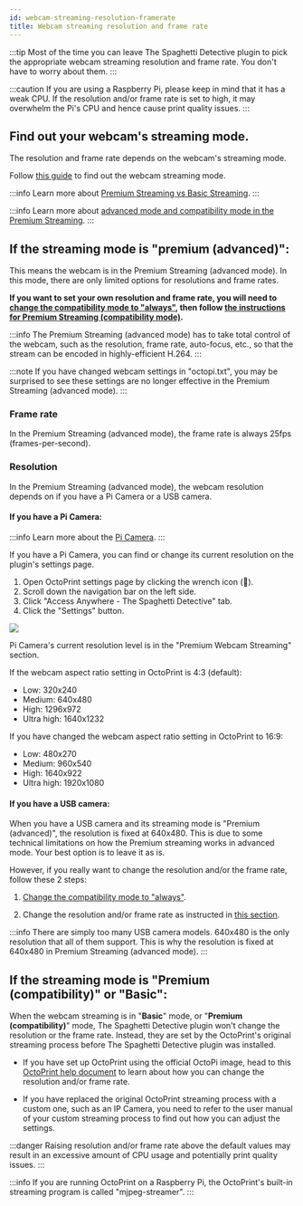 ```yaml
---
id: webcam-streaming-resolution-framerate
title: Webcam streaming resolution and frame rate
---
```


:::tip
Most of the time you can leave The Spaghetti Detective plugin to pick the appropriate webcam streaming resolution and frame rate. You don't have to worry about them.
:::

:::caution
If you are using a Raspberry Pi, please keep in mind that it has a weak CPU. If the resolution and/or frame rate is set to high, it may overwhelm the Pi's CPU and hence cause print quality issues.
:::

## Find out your webcam's streaming mode.

The resolution and frame rate depends on the webcam's streaming mode.

Follow [this guide](/docs/check-webcam-streaming-mode) to find out the webcam streaming mode.

:::info
Learn more about [Premium Streaming vs Basic Streaming](/docs/webcam-streaming-for-human-eyes).
:::

:::info
Learn more about [advanced mode and compatibility mode in the Premium Streaming](/docs/streaming-compatibility-mode).
:::

## If the streaming mode is "**premium (advanced)**":

This means the webcam is in the Premium Streaming (advanced mode). In this mode, there are only limited options for resolutions and frame rates.

**If you want to set your own resolution and frame rate, you will need to [change the compatibility mode to "always"](/docs/streaming-compatibility-mode#when-should-i-always-stream-in-compatibility-mode), then follow [the instructions for Premium Streaming (compatibility mode)](#if-the-streaming-mode-is-premium-compatibility-or-basic).**

:::info
The Premium Streaming (advanced mode) has to take total control of the webcam, such as the resolution, frame rate, auto-focus, etc., so that the stream can be encoded in highly-efficient H.264.
:::

:::note
If you have changed webcam settings in "octopi.txt", you may be surprised to see these settings are no longer effective in the Premium Streaming (advanced mode).
:::

### Frame rate

In the Premium Streaming (advanced mode), the frame rate is always 25fps (frames-per-second).

### Resolution

In the Premium Streaming (advanced mode), the webcam resolution depends on if you have a Pi Camera or a USB camera.

#### If you have a Pi Camera:

:::info
Learn more about the [Pi Camera](https://projects.raspberrypi.org/en/projects/getting-started-with-picamera).
:::

If you have a Pi Camera, you can find or change its current resolution on the plugin's settings page.

1. Open OctoPrint settings page by clicking the wrench icon (**🔧**).
2. Scroll down the navigation bar on the left side.
3. Click "Access Anywhere - The Spaghetti Detective" tab.
4. Click the "Settings" button.

![](/img/user_guides/helpdocs/tsd-plugin-open-settings-page.gif)
 
Pi Camera's current resolution level is in the "Premium Webcam Streaming" section.

If the webcam aspect ratio setting in OctoPrint is 4:3 (default):

* Low: 320x240
* Medium: 640x480
* High: 1296x972
* Ultra high: 1640x1232

If you have changed the webcam aspect ratio setting in OctoPrint to 16:9:

* Low: 480x270
* Medium: 960x540
* High: 1640x922
* Ultra high: 1920x1080

#### If you have a USB camera:

When you have a USB camera and its streaming mode is "Premium (advanced)", the resolution is fixed at 640x480. This is due to some technical limitations on how the Premium streaming works in advanced mode. Your best option is to leave it as is.

However, if you really want to change the resolution and/or the frame rate, follow these 2 steps:

1. [Change the compatibility mode to "always"](/docs/streaming-compatibility-mode#when-should-i-always-stream-in-compatibility-mode).

2. Change the resolution and/or frame rate as instructed in [this section](#if-the-streaming-mode-is-premium-compatibility-or-basic).

:::info
There are simply too many USB camera models. 640x480 is the only resolution that all of them support. This is why the resolution is fixed at 640x480 in Premium Streaming (advanced mode).
:::

## If the streaming mode is "**Premium (compatibility)**" or "**Basic**":

When the webcam streaming is in "**Basic**" mode, or "**Premium (compatibility)**" mode, The Spaghetti Detective plugin won't change the resolution or the frame rate. Instead, they are set by the OctoPrint's original streaming process before The Spaghetti Detective plugin was installed.

* If you have set up OctoPrint using the official OctoPi image, head to this [OctoPrint help document](https://community.octoprint.org/t/how-can-i-change-mjpg-streamer-parameters-on-octopi/203) to learn about how you can change the resolution and/or frame rate.

* If you have replaced the original OctoPrint streaming process with a custom one, such as an IP Camera, you need to refer to the user manual of your custom streaming process to find out how you can adjust the settings.

:::danger
Raising resolution and/or frame rate above the default values may result in an excessive amount of CPU usage and potentially print quality issues.
:::

:::info
If you are running OctoPrint on a Raspberry Pi, the OctoPrint's built-in streaming program is called "mjpeg-streamer".
:::